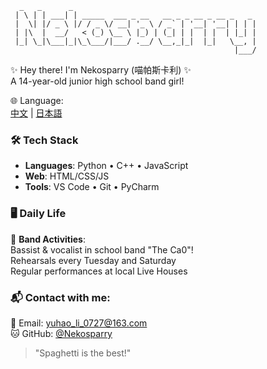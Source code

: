       _   _      _                                         
     | \ | | ___| | _____  ___ _ __   __ _ _ __ _ __ _   _ 
     |  \| |/ _ \ |/ / _ \/ __| '_ \ / _` | '__| '__| | | |
     | |\  |  __/   < (_) \__ \ |_) | (_| | |  | |  | |_| |
     |_| \_|\___|_|\_\___/|___/ .__/ \__,_|_|  |_|   \__, |
                                                      |___/ 

✨ Hey there! I'm Nekosparry (喵帕斯卡利) ✨  
A 14-year-old junior high school band girl!

🌐 Language:  
[中文](README_ZH.md) | [日本語](README_JA.md)

### 🛠️ Tech Stack
- **Languages**: Python • C++ • JavaScript
- **Web**: HTML/CSS/JS
- **Tools**: VS Code • Git • PyCharm

### 🖥 Daily Life
🎤 **Band Activities**:  
Bassist & vocalist in school band "The Ca0"!  
Rehearsals every Tuesday and Saturday  
Regular performances at local Live Houses

### 📬 Contact with me:  
📧 Email: [yuhao_li_0727@163.com](mailto:yuhao_li_0727@163.com)  
🐱 GitHub: [@Nekosparry](https://github.com/HTML0727)

> "Spaghetti is the best!"